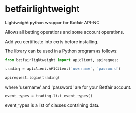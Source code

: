 # betfairlightweight

Lightweight python wrapper for Betfair API-NG

Allows all betting operations and some account operations.

Add you certificate into certs before installing.

The library can be used in a Python program as follows:

```python
from betfairlightweight import apiclient, apirequest

trading = apiclient.APIClient('username', 'password')

apirequest.login(trading)
```

where 'username' and 'password' are for your Betfair account.


```python
event_types = trading.list_event_types()
```

event_types is a list of classes containing data.